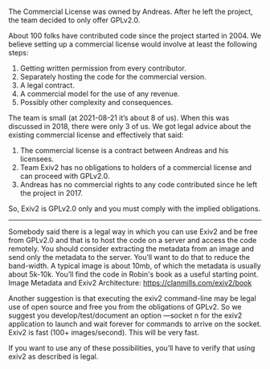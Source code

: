 The Commercial License was owned by Andreas.  After he left the project, the team decided to only offer GPLv2.0.

About 100 folks have contributed code since the project started in 2004.  We believe setting up a commercial license would involve at least the following steps:

1. Getting written permission from every contributor.
2. Separately hosting the code for the commercial version.
3. A legal contract.
4. A commercial model for the use of any revenue.
5. Possibly other complexity and consequences. 

The team is small (at 2021-08-21 it’s about 8 of us).  When this was discussed in 2018, there were only 3 of us.  We got legal advice about the existing commercial license and effectively that said:

1. The commercial license is a contract between Andreas and his licensees.
2. Team Exiv2 has no obligations to holders of a commercial license and can proceed with GPLv2.0.
3. Andreas has no commercial rights to any code contributed since he left the project in 2017.

So, Exiv2 is GPLv2.0 only and you must comply with the implied obligations.  

***

Somebody said there is a legal way in which you can use Exiv2 and be free from GPLv2.0 and that is to host the code on a server and access the code remotely.  You should consider extracting the metadata from an image and send only the metadata to the server.  You’ll want to do that to reduce the band-width.  A typical image is about 10mb, of which the metadata is usually about 5k-10k.  You’ll find the code in Robin's book as a useful starting point.   Image Metadata and Exiv2 Architecture:  https://clanmills.com/exiv2/book

Another suggestion is that executing the exiv2 command-line may be legal use of open source and free you from the obligations of GPLv2. So we suggest you develop/test/document an option —socket n for the exiv2 application to launch and wait forever for commands to arrive on the socket. Exiv2 is fast (100+ images/second). This will be very fast.

If you want to use any of these possibilities, you’ll have to verify that using exiv2 as described is legal.


